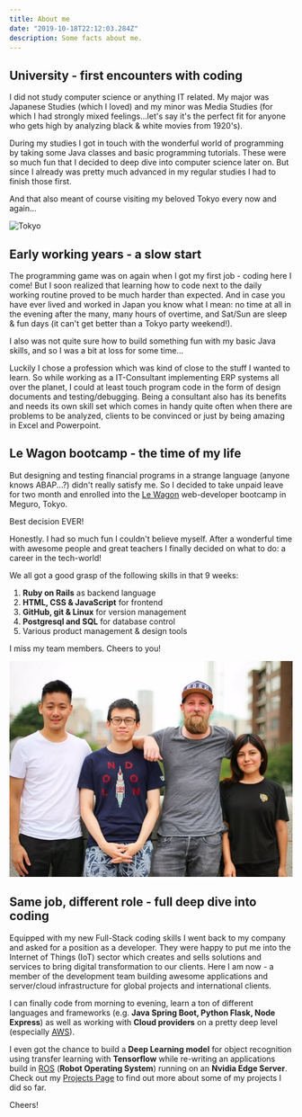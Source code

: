 ```yaml
---
title: About me
date: "2019-10-18T22:12:03.284Z"
description: Some facts about me. 
---
```


## University - first encounters with coding

I did not study computer science or anything IT related. My major was Japanese Studies (which I loved) and my minor was Media Studies (for which I had strongly mixed feelings...let's say it's the perfect fit for anyone who gets high by analyzing black & white movies from 1920's). 

During my studies I got in touch with the wonderful world of programming by taking some Java classes and basic programming tutorials. These were so much fun that I decided to deep dive into computer science later on. But since I already was pretty much advanced in my regular studies I had to finish those first.

And that also meant of course visiting my beloved Tokyo every now and again...  

![Tokyo](./tokyo-air.jpg)

## Early working years - a slow start  

The programming game was on again when I got my first job - coding here I come! But I soon realized that learning how to code next to the daily working routine proved to be much harder than expected. And in case you have ever lived and worked in Japan you know what I mean: no time at all in the evening after the many, many hours of overtime, and Sat/Sun are sleep & fun days (it can't get better than a Tokyo party weekend!). 

I also was not quite sure how to build something fun with my basic Java skills, and so I was a bit at loss for some time...

Luckily I chose a profession which was kind of close to the stuff I wanted to learn. So while working as a IT-Consultant implementing ERP systems all over the planet, I could at least touch program code in the form of design documents and testing/debugging. Being a consultant also has its benefits and needs its own skill set which comes in handy quite often when there are problems to be analyzed, clients to be convinced or just by being amazing in Excel and Powerpoint. 

## Le Wagon bootcamp - the time of my life

But designing and testing financial programs in a strange language (anyone knows ABAP...?) didn't really satisfy me. So I decided to take unpaid leave for two month and enrolled into the [Le Wagon](http://lewagon.com) web-developer bootcamp in Meguro, Tokyo. 

Best decision EVER! 

Honestly. I had so much fun I couldn't believe myself. After a wonderful time with awesome people and great teachers I finally decided on what to do: a career in the tech-world!

We all got a good grasp of the following skills in that 9 weeks:

1. **Ruby on Rails** as backend language 
2. **HTML, CSS & JavaScript** for frontend
3. **GitHub, git & Linux** for version management 
4. **Postgresql and SQL** for database control 
5. Various product management & design tools 


I miss my team members. Cheers to you!

![LeWagon](./lewagon-teammates.jpg)


## Same job, different role - full deep dive into coding

Equipped with my new Full-Stack coding skills I went back to my company and asked for a position as a developer. They were happy to put me into the Internet of Things (IoT) sector which creates and sells solutions and services to bring digital transformation to our clients. Here I am now - a member of the development team building awesome applications and server/cloud infrastructure for global projects and international clients. 

I can finally code from morning to evening, learn a ton of different languages and frameworks (e.g. **Java Spring Boot, Python Flask, Node Express**) as well as working with **Cloud providers** on a pretty deep level (especially [AWS](http://aws.com)). 

I even got the chance to build a **Deep Learning model** for object recognition using transfer learning with **Tensorflow** while re-writing an applications build in [ROS](http://ros.org) (**Robot Operating System**) running on an **Nvidia Edge Server**. Check out my [Projects Page](/projects) to find out more about some of my projects I did so far. 

Cheers!